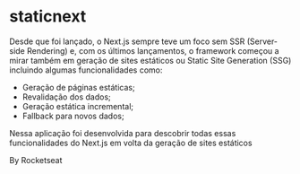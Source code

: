 # staticnext
Desde que foi lançado, o Next.js sempre teve um foco sem SSR (Server-side Rendering) e, com os últimos lançamentos, o framework começou a 
mirar também em geração de sites estáticos ou Static Site Generation (SSG) incluindo algumas funcionalidades como:

- Geração de páginas estáticas;
- Revalidação dos dados;
- Geração estática incremental;
- Fallback para novos dados;

Nessa aplicação foi desenvolvida para descobrir todas essas funcionalidades do Next.js em volta da geração de sites estáticos

By Rocketseat
